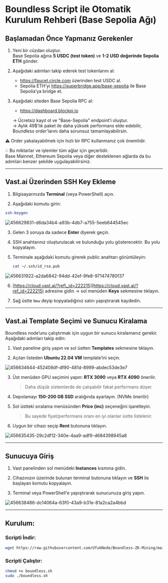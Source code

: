 # Boundless Script ile Otomatik Kurulum Rehberi (Base Sepolia Ağı)

## Başlamadan Önce Yapmanız Gerekenler

1. Yeni bir cüzdan oluştur.  
   Base Sepolia ağına **5 USDC (test token)** ve **1-2 USD değerinde Sepolia ETH** gönder.

2. Aşağıdaki adımları takip ederek test tokenlarını al:

   - https://faucet.circle.com üzerinden test USDC al.  
   - Sepolia ETH’yi https://superbridge.app/base-sepolia ile Base Sepolia’ya bridge et.

3. Aşağıdaki siteden Base Sepolia RPC al:  
   - https://dashboard.blockpi.io

   → Ücretsiz kayıt ol ve "Base-Sepolia" endpoint’i oluştur.  
   → Aylık 49$’lık paket ile daha yüksek performans elde edebilir, Boundless order’larını daha sorunsuz tamamlayabilirsin.

⚠️ Order yakalayabilmek için hızlı bir RPC kullanmanız çok önemlidir.

💡 Bu miktarlar ve işlemler tüm ağlar için geçerlidir.  
Base Mainnet, Ethereum Sepolia veya diğer desteklenen ağlarda da bu adımları benzer şekilde uygulayabilirsiniz.

---

## Vast.ai Üzerinden SSH Key Ekleme

1. Bilgisayarınızda **Terminal** (veya PowerShell) açın.

2. Aşağıdaki komutu girin:

```bash
ssh-keygen
```

![456629831-d6da34b4-a93b-4db7-a755-5eeb644545ec](https://github.com/user-attachments/assets/9fa93642-343f-43d0-bd62-33e01303fbdd)


3. Gelen 3 soruya da sadece **Enter** diyerek geçin.

4. SSH anahtarınız oluşturulacak ve bulunduğu yolu gösterecektir. Bu yolu kopyalayın.

5. Terminale aşağıdaki komutu girerek public anahtarı görüntüleyin:

   ```bash
   cat ~/.ssh/id_rsa.pub
   ```
![456631922-a2da6842-94dd-42ef-9fe8-971474780f37](https://github.com/user-attachments/assets/4a532bab-83e9-4674-ad5c-4a9a5fdcb7ba)

6. [https://cloud.vast.ai/?ref\_id=222215](https://cloud.vast.ai/?ref_id=222215) adresine gidin → sol menüden **Keys** sekmesine tıklayın.

7. Sağ üstte `New` deyip kopyaladığınız satırı yapıştırarak kaydedin.


---

## Vast.ai Template Seçimi ve Sunucu Kiralama

Boundless node’unu çalıştırmak için uygun bir sunucu kiralamanız gerekir. Aşağıdaki adımları takip edin:

1. Vast paneline giriş yapın ve sol üstten **Templates** sekmesine tıklayın.

2. Açılan listeden **Ubuntu 22.04 VM** template’ini seçin.

![456634644-452408df-df90-481d-8999-abdec53de3e7](https://github.com/user-attachments/assets/25523cf4-4c98-4a3c-b740-6b411b00320c)

3. Üst menüden GPU seçimini yapın: **RTX 3090** veya **RTX 4090** önerilir.

   > Daha düşük sistemlerde de çalışabilir fakat performans düşer.

4. Depolamayı **150-200 GB SSD** aralığında ayarlayın. (NVMe önerilir)

5. Sol üstteki sıralama menüsünden **Price (inc)** seçeneğini işaretleyin.

   > Bu sayede fiyat/performans oranı en iyi olanlar üstte listelenir.

6. Uygun bir cihazı seçip **Rent** butonuna tıklayın.

![456635435-29c2df12-340e-4aa9-adf9-d684398945a8](https://github.com/user-attachments/assets/edba704c-dca1-4cef-9ff7-cb62c98acdff)

---

## Sunucuya Giriş

1. Vast panelinden sol menüdeki **Instances** kısmına gidin.

2. Cihazınızın üzerinde bulunan terminal butonuna tıklayın ve **SSH** ile başlayan komutu kopyalayın.

3. Terminal veya PowerShell'e yapıştırarak sunucunuza giriş yapın.

![456638486-dc14064a-63f0-43a9-b31e-81a2ca2a4bbd](https://github.com/user-attachments/assets/6e1d6649-c4a0-4e2e-99e5-2a8285307fc1)

---

## Kurulum:

### Scripti İndir:

```bash
wget https://raw.githubusercontent.com/UfukNode/Boundless-ZK-Mining/main/boundless.sh
```

### Scripti Çalıştır:

```bash
chmod +x boundless.sh
sudo ./boundless.sh
```
